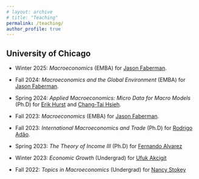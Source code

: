 ```yaml
---
# layout: archive
# title: "Teaching"
permalink: /teaching/
author_profile: true
---
```

<!-- Removed the version that was .html and pulled in things from _teaching to do this instead -->

University of Chicago
------------------

- Winter 2025: *Macroeconomics* (EMBA) for [Jason Faberman](https://sites.google.com/view/jason-faberman/home).

- Fall 2024: *Macroeconomics and the Global Environment* (EMBA) for [Jason Faberman](https://sites.google.com/view/jason-faberman/home).

- Spring 2024: *Applied Macroeconomics: Micro Data for Macro Models* (Ph.D) for [Erik Hurst](https://erikhurst.com/) and [Chang-Tai Hsieh](https://faculty.chicagobooth.edu/chang-tai-hsieh). 

- Fall 2023: *Macroeconomics* (EMBA) for [Jason Faberman](https://sites.google.com/view/jason-faberman/home).

- Fall 2023: *International Macroeconomics and Trade* (Ph.D) for [Rodrigo Adão](https://sites.google.com/site/rradao/).

- Spring 2023: *The Theory of Income III* (Ph.D) for [Fernando Alvarez](https://alvarezfernando.com/)

- Winter 2023: *Economic Growth* (Undergrad) for [Ufuk Akcigit](https://www.ufukakcigit.com/)

- Fall 2022: *Topics in Macroeconomics* (Undergrad) for [Nancy Stokey](https://voices.uchicago.edu/nancystokey/)

<!-- {% for post in site.teaching reversed %}
  {% include archive-single.html %}
{% endfor %} -->

<!-- Example here https://github.com/academicpages/academicpages.github.io/blob/master/_teaching/2014-spring-teaching-1.md -->

<!-- {% for post in site.teaching reversed %}
  {% include archive-single.html %}
{% endfor %} -->
